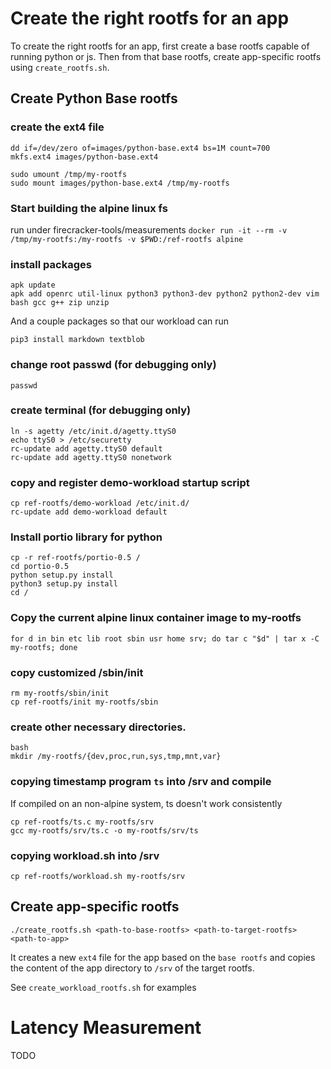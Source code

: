 # Create the right rootfs for an app
To create the right rootfs for an app, first create a base rootfs capable
of running python or js. Then from that base rootfs, create app-specific
rootfs using `create_rootfs.sh`.

## Create Python Base rootfs
### create the ext4 file
```
dd if=/dev/zero of=images/python-base.ext4 bs=1M count=700
mkfs.ext4 images/python-base.ext4

sudo umount /tmp/my-rootfs
sudo mount images/python-base.ext4 /tmp/my-rootfs
```

### Start building the alpine linux fs
run under firecracker-tools/measurements
`docker run -it --rm -v /tmp/my-rootfs:/my-rootfs -v $PWD:/ref-rootfs alpine`

### install packages
```
apk update
apk add openrc util-linux python3 python3-dev python2 python2-dev vim bash gcc g++ zip unzip
```
And a couple packages so that our workload can run
```
pip3 install markdown textblob
```

### change root passwd (for debugging only)
`passwd`

### create terminal (for debugging only)
```
ln -s agetty /etc/init.d/agetty.ttyS0
echo ttyS0 > /etc/securetty
rc-update add agetty.ttyS0 default	
rc-update add agetty.ttyS0 nonetwork
```

### copy and register demo-workload startup script
```
cp ref-rootfs/demo-workload /etc/init.d/
rc-update add demo-workload default
```

### Install portio library for python
```
cp -r ref-rootfs/portio-0.5 /
cd portio-0.5
python setup.py install
python3 setup.py install
cd /
```

### Copy the current alpine linux container image to my-rootfs
`for d in bin etc lib root sbin usr home srv; do tar c "$d" | tar x -C my-rootfs; done`

### copy customized /sbin/init
```
rm my-rootfs/sbin/init
cp ref-rootfs/init my-rootfs/sbin
```

### create other necessary directories.
```
bash
mkdir /my-rootfs/{dev,proc,run,sys,tmp,mnt,var}
```

### copying timestamp program `ts` into /srv and compile
If compiled on an non-alpine system, ts doesn't work consistently
```
cp ref-rootfs/ts.c my-rootfs/srv
gcc my-rootfs/srv/ts.c -o my-rootfs/srv/ts
```

### copying workload.sh into /srv
`cp ref-rootfs/workload.sh my-rootfs/srv`

## Create app-specific rootfs
`./create_rootfs.sh <path-to-base-rootfs> <path-to-target-rootfs> <path-to-app>`

It creates a new `ext4` file for the app based on the `base rootfs` and copies the
content of the app directory to `/srv` of the target rootfs.

See `create_workload_rootfs.sh` for examples

# Latency Measurement
TODO


